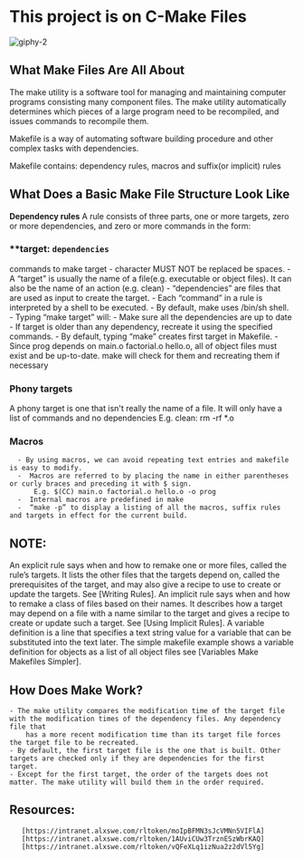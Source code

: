 # This project is on C-Make Files

![giphy-2](https://github.com/OILEGA/alx-low_level_programming/assets/117779858/2e9b6a77-0d22-4abe-8652-79c1c47eedae)

## What Make Files Are All About
 The make utility is a software tool for managing and maintaining computer programs consisting many component files. The make utility
 automatically determines which pieces of a large program need to be recompiled, and issues commands to recompile them.
 
 Makefile is a way of automating software building procedure and other complex tasks with dependencies.
 
 Makefile contains: dependency rules, macros and suffix(or implicit) rules
## What Does a Basic Make File Structure Look Like

**Dependency rules**
A rule consists of three parts, one or more targets, zero or more dependencies, and zero or more
commands in the form: 
###  **target: `dependencies`
commands to make target
      - character MUST NOT be replaced be spaces.
      - A “target” is usually the name of a file(e.g. executable or object files). It can also be the name of an action (e.g. clean)
      - “dependencies” are files that are used as input to create the target.
      - Each “command” in a rule is interpreted by a shell to be executed.
      - By default, make uses /bin/sh shell.
      - Typing “make target” will:
           - Make sure all the dependencies are up to date
           - If target is older than any dependency, recreate it using the specified commands.
           - By default, typing “make” creates first target in Makefile.
           - Since prog depends on main.o factorial.o hello.o, all of object files must exist and be up-to-date. make will check for them and
              recreating them if necessary
 ### Phony targets
 A phony target is one that isn't really the name of a file. It will only have a list of commands and no dependencies E.g. clean: rm -rf *.o


 ### Macros
      - By using macros, we can avoid repeating text entries and makefile is easy to modify.
      -  Macros are referred to by placing the name in either parentheses or curly braces and preceding it with $ sign.
          E.g. $(CC) main.o factorial.o hello.o -o prog
      -  Internal macros are predefined in make
      -  “make -p” to display a listing of all the macros, suffix rules and targets in effect for the current build.
      
 ## NOTE:
  An explicit rule says when and how to remake one or more files, called the rule’s targets. It lists the other files that the targets depend on,
  called the prerequisites of the target, and may also give a recipe to    use to create or update the targets. See [Writing Rules].
  An implicit rule says when and how to remake a class of files based on their names. It describes how a target may depend on a file with a name 
  similar to the target and gives a recipe to create or update such a target. See [Using Implicit Rules].
  A variable definition is a line that specifies a text string value for a variable that can be substituted into the text later.
  The simple makefile example shows a variable definition for objects as a list of all object files see [Variables Make Makefiles Simpler].


 ## How Does Make Work?
    - The make utility compares the modification time of the target file with the modification times of the dependency files. Any dependency file that
        has a more recent modification time than its target file forces the target file to be recreated. 
    - By default, the first target file is the one that is built. Other targets are checked only if they are dependencies for the first target. 
    - Except for the first target, the order of the targets does not matter. The make utility will build them in the order required. 
    
 ## Resources:
    
       [https://intranet.alxswe.com/rltoken/moIpBFMN3sJcVMNn5VIFlA]
       [https://intranet.alxswe.com/rltoken/1AUviCUw3TrznESzWbrKAQ]
       [https://intranet.alxswe.com/rltoken/vQFeXLq1izNua2z2dVl5Yg]
    
 
